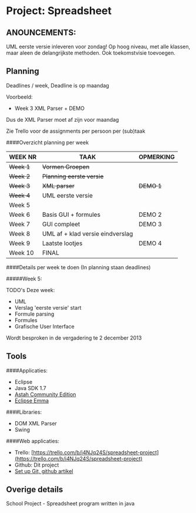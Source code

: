 Project: Spreadsheet
====================


ANOUNCEMENTS:
------------

UML eerste versie inleveren voor zondag!
Op hoog niveau, met alle klassen, maar aleen de delangrijkste methoden.
Ook toekomstvisie toevoegen.

Planning
--------

Deadlines / week, Deadline is op maandag

Voorbeeld: 
* Week 3 XML Parser + DEMO

Dus de XML Parser moet af zijn voor maandag

Zie Trello voor de assignments per persoon per (sub)taak

####Overzicht planning per week 

| WEEK NR | TAAK                             | OPMERKING |
|---------|----------------------------------|-----------|
| ~~Week 1~~  | ~~Vormen Groepen~~                   |           |
| ~~Week 2~~  | ~~Planning eerste versie~~           |           |
| ~~Week 3~~  | ~~XML parser~~                      | ~~DEMO 1~~    |
| ~~Week 4~~  | UML eerste versie                |           |
| Week 5  |                                  |           |
| Week 6  | Basis GUI + formules             | DEMO 2    |
| Week 7  | GUI compleet                     | DEMO 3    |
| Week 8  | UML af + klad versie eindverslag |           |
| Week 9  | Laatste lootjes                  | DEMO 4    |
| Week 10 | FINAL                            |           |


####Details per week te doen (In planning staan deadlines)

#####Week 5:


TODO's Deze week:
* UML
* Verslag 'eerste versie' start
* Formule parsing
* Formules
* Grafische User Interface 

Wordt besproken in de vergadering te 2 december 2013

Tools
-----

####Applicaties:
* Eclipse
* Java SDK 1.7
* [Astah Community Edition](http://astah.net/editions/community)
* [Eclipse Emma](http://www.eclemma.org/installation.html)


####Libraries:
* DOM XML Parser
* Swing


####Web applicaties:
* Trello: [https://trello.com/b/i4NJq24S/spreadsheet-project](https://trello.com/b/i4NJq24S/spreadsheet-project)
* Github: Dit project
* [Set up Git, github artikel](https://help.github.com/articles/set-up-git)


Overige details
---------------


School Project - Spreadsheet program written in java
